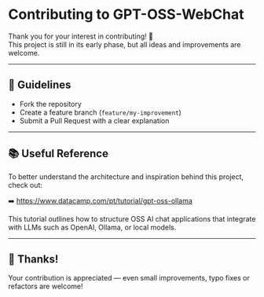 # Contributing to GPT-OSS-WebChat

Thank you for your interest in contributing! 🎉  
This project is still in its early phase, but all ideas and improvements are welcome.

---

## 📌 Guidelines

- Fork the repository
- Create a feature branch (`feature/my-improvement`)
- Submit a Pull Request with a clear explanation

---

## 📚 Useful Reference

To better understand the architecture and inspiration behind this project, check out:

➡️ https://www.datacamp.com/pt/tutorial/gpt-oss-ollama

This tutorial outlines how to structure OSS AI chat applications that integrate with LLMs such as OpenAI, Ollama, or local models.

---

## 🙌 Thanks!

Your contribution is appreciated — even small improvements, typo fixes or refactors are welcome!
